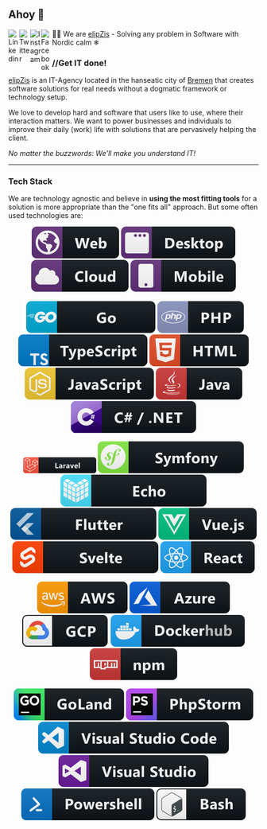 ## Ahoy 🚢 
<a href="https://www.linkedin.com/company/49172104/">
  <img align="left" alt="Linkedin" width="22px" src="https://cdn.jsdelivr.net/npm/simple-icons@v3/icons/linkedin.svg" />
</a>
<a href="https://twitter.com/elipZiscom">
  <img align="left" alt="Twitter" width="22px" src="https://cdn.jsdelivr.net/npm/simple-icons@v3/icons/twitter.svg" />
</a>
<a href="https://www.instagram.com/elipZis/">
  <img align="left" alt="Instagram" width="22px" src="https://cdn.jsdelivr.net/npm/simple-icons@v3/icons/instagram.svg" />
</a>
<a href="https://www.facebook.com/elipZis">
  <img align="left" alt="Facebook" width="22px" src="https://cdn.jsdelivr.net/npm/simple-icons@v3/icons/facebook.svg" />
</a>

🙋‍♀️ We are [elipZis](https://elipZis.com) - Solving any problem in Software with Nordic calm ❄

### //Get IT done!
[elipZis](https://elipZis.com) is an IT-Agency located in the hanseatic city of [Bremen](https://www.bremen.de/) that creates software solutions for real needs without a dogmatic framework or technology setup.

We love to develop hard and software that users like to use, where their interaction matters. We want to power businesses and individuals to improve their daily (work) life with solutions that are pervasively helping the client.

*No matter the buzzwords: We'll make you understand IT!*

*************

### Tech Stack
We are technology agnostic and believe in **using the most fitting tools** for a solution is more appropriate than the "one fits all" approach. 
But some often used technologies are:

<p align="center">
  <img src="https://raw.githubusercontent.com/nea/nea/master/svg/dev/misc/web.svg" alt="Web" style="vertical-align:top margin:6px 4px">
  <img src="https://raw.githubusercontent.com/nea/nea/master/svg/dev/misc/desktop.svg" alt="Desktop" style="vertical-align:top margin:6px 4px">
  <img src="https://raw.githubusercontent.com/nea/nea/master/svg/dev/misc/cloud.svg" alt="Cloud" style="vertical-align:top margin:6px 4px">
  <img src="https://raw.githubusercontent.com/nea/nea/master/svg/dev/misc/mobile.svg" alt="Mobile Platforms" style="vertical-align:top margin:6px 4px">
</p>

<p align="center">
  <img src="https://raw.githubusercontent.com/nea/nea/master/svg/dev/languages/go.svg" alt="Golang" style="vertical-align:top margin:6px 4px">
  <img src="https://raw.githubusercontent.com/nea/nea/master/svg/dev/languages/php.svg" alt="PHP" style="vertical-align:top margin:6px 4px">
  <img src="https://raw.githubusercontent.com/nea/nea/master/svg/dev/languages/typescript.svg" alt="TypeScript" style="vertical-align:top margin:6px 4px">  
  <img src="https://raw.githubusercontent.com/nea/nea/master/svg/dev/languages/html.svg" alt="HTML" style="vertical-align:top margin:6px 4px">
  <img src="https://raw.githubusercontent.com/nea/nea/master/svg/dev/languages/js.svg" alt="JavaScript" style="vertical-align:top margin:6px 4px">
  <img src="https://raw.githubusercontent.com/nea/nea/master/svg/dev/languages/java.svg" alt="Java" style="vertical-align:top margin:6px 4px">  
  <img src="https://raw.githubusercontent.com/nea/nea/master/svg/dev/languages/csharp_dotnet.svg" alt="CSharp/.net" style="vertical-align:top margin:6px 4px">
</p>

<p align="center">
  <img src="https://raw.githubusercontent.com/nea/nea/master/svg/dev/frameworks/laravel.svg" alt="Laravel" style="max-width: 147px vertical-align:top margin:6px 4px" width="147px">
  <img src="https://raw.githubusercontent.com/nea/nea/master/svg/dev/frameworks/symfony.svg" alt="Symfony" style="vertical-align:top margin:6px 4px">
  <img src="https://raw.githubusercontent.com/nea/nea/master/svg/dev/frameworks/echo.svg" alt="Echo" style="vertical-align:top margin:6px 4px">
  <img src="https://raw.githubusercontent.com/nea/nea/master/svg/dev/frameworks/flutter.svg" alt="Flutter" style="vertical-align:top margin:6px 4px">
  <img src="https://raw.githubusercontent.com/nea/nea/master/svg/dev/frameworks/vue.svg" alt="VueJS" style="vertical-align:top margin:6px 4px">
  <img src="https://raw.githubusercontent.com/nea/nea/master/svg/dev/frameworks/svelte.svg" alt="Svelte" style="vertical-align:top margin:6px 4px">
  <img src="https://raw.githubusercontent.com/nea/nea/master/svg/dev/frameworks/react.svg" alt="React" style="vertical-align:top margin:6px 4px">
</p>

<p align="center">
  <img src="https://raw.githubusercontent.com/nea/nea/master/svg/dev/services/aws.svg" alt="AWS" style="vertical-align:top margin:6px 4px">
  <img src="https://raw.githubusercontent.com/nea/nea/master/svg/dev/services/azure.svg" alt="Azure" style="vertical-align:top margin:6px 4px">
  <img src="https://raw.githubusercontent.com/nea/nea/master/svg/dev/services/gcp.svg" alt="GCP" style="vertical-align:top margin:6px 4px">
  <img src="https://raw.githubusercontent.com/nea/nea/master/svg/dev/services/dockerhub.svg" alt="Docker" style="vertical-align:top margin:6px 4px">
  <img src="https://raw.githubusercontent.com/nea/nea/master/svg/dev/services/npm.svg" alt="NPM" style="vertical-align:top margin:6px 4px">
</p>

<p align="center">
  <img src="https://raw.githubusercontent.com/nea/nea/master/svg/dev/tools/jetbrains_goland.svg" alt="Goland" style="vertical-align:top margin:6px 4px">
  <img src="https://raw.githubusercontent.com/nea/nea/master/svg/dev/tools/jetbrains_phpstorm.svg" alt="PHPStorm" style="vertical-align:top margin:6px 4px">
  <img src="https://raw.githubusercontent.com/nea/nea/master/svg/dev/tools/visualstudio_code.svg" alt="VSCode" style="vertical-align:top margin:6px 4px">
  <img src="https://raw.githubusercontent.com/nea/nea/master/svg/dev/tools/visualstudio.svg" alt="Visual Studio" style="vertical-align:top margin:6px 4px">
  <img src="https://raw.githubusercontent.com/nea/nea/master/svg/dev/tools/powershell.svg" alt="PowerShell" style="vertical-align:top margin:6px 4px">
  <img src="https://raw.githubusercontent.com/nea/nea/master/svg/dev/tools/bash.svg" alt="Bash" style="vertical-align:top margin:6px 4px">
</p>

